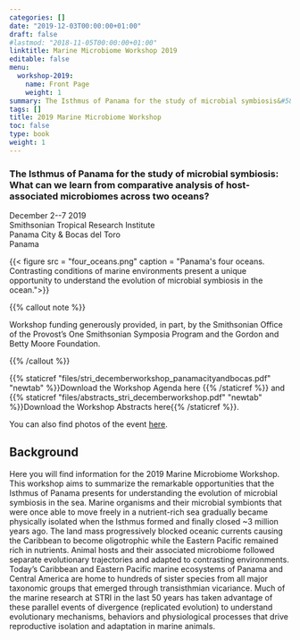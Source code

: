 ```yaml
---
categories: []
date: "2019-12-03T00:00:00+01:00"
draft: false
#lastmod: "2018-11-05T00:00:00+01:00"
linktitle: Marine Microbiome Workshop 2019
editable: false
menu:
  workshop-2019:
    name: Front Page
    weight: 1
summary: The Isthmus of Panama for the study of microbial symbiosis&#58; What can we learn from comparative analysis of host-associated microbiomes across two oceans?
tags: []
title: 2019 Marine Microbiome Workshop
toc: false
type: book
weight: 1
---
```


### The Isthmus of Panama for the study of microbial symbiosis&#58; What can we learn from comparative analysis of host-associated microbiomes across two oceans?

December 2--7 2019<br/>
Smithsonian Tropical Research Institute<br/>
Panama City & Bocas del Toro<br/>
Panama<br/>


{{< figure src = "four_oceans.png" caption = "Panama's four oceans. Contrasting conditions of marine environments present a unique opportunity to understand the evolution of microbial symbiosis in the ocean.">}}

{{% callout note %}}

Workshop funding generously provided, in part, by the Smithsonian Office of the Provost’s One Smithsonian Symposia Program and the Gordon and Betty Moore Foundation.

{{% /callout %}}

{{% staticref "files/stri_decemberworkshop_panamacityandbocas.pdf" "newtab" %}}Download the Workshop Agenda here {{% /staticref %}} and {{% staticref "files/abstracts_stri_decemberworkshop.pdf" "newtab" %}}Download the Workshop Abstracts here{{% /staticref %}}.


You can also find photos of the event [here](http://stri-sites.si.edu/microbiome-workshop/).

## Background

Here you will find information for the 2019 Marine Microbiome Workshop. This workshop aims to summarize the remarkable opportunities that the Isthmus of Panama presents for understanding the evolution of microbial symbiosis in the sea. Marine organisms and their microbial symbionts that were once able to move freely in a nutrient-rich sea gradually became physically isolated when the Isthmus formed and finally closed ~3 million years ago. The land mass progressively blocked oceanic currents causing the Caribbean to become oligotrophic while the Eastern Pacific remained rich in nutrients. Animal hosts and their associated microbiome followed separate evolutionary trajectories and adapted to contrasting environments. Today’s Caribbean and Eastern Pacific marine ecosystems of Panama and Central America are home to hundreds of sister species from all major taxonomic groups that emerged through transisthmian vicariance. Much of the marine research at STRI in the last 50 years has taken advantage of these parallel events of divergence (replicated evolution) to understand evolutionary mechanisms, behaviors and physiological processes that drive reproductive isolation and adaptation in marine animals.
